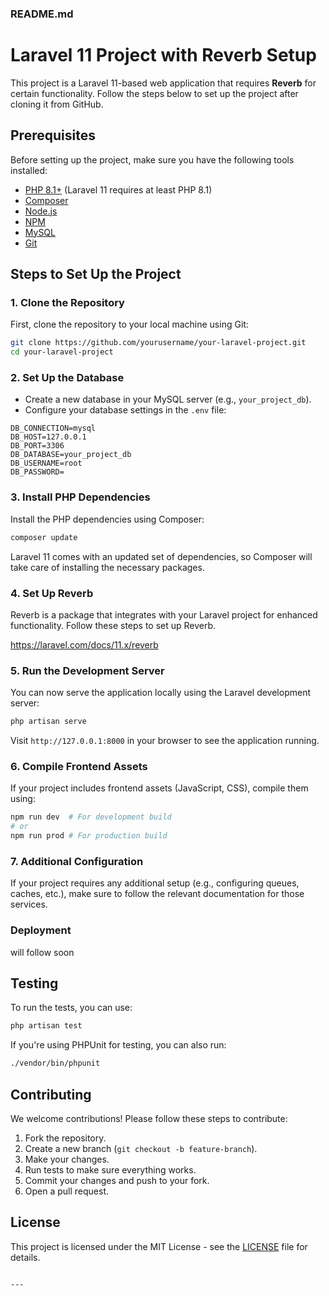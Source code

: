 
### README.md


# Laravel 11 Project with Reverb Setup

This project is a Laravel 11-based web application that requires **Reverb** for certain functionality. Follow the steps below to set up the project after cloning it from GitHub.

## Prerequisites

Before setting up the project, make sure you have the following tools installed:

- [PHP 8.1+](https://www.php.net/downloads.php) (Laravel 11 requires at least PHP 8.1)
- [Composer](https://getcomposer.org/)
- [Node.js](https://nodejs.org/)
- [NPM](https://www.npmjs.com/)
- [MySQL](https://www.mysql.com/)
- [Git](https://git-scm.com/)

## Steps to Set Up the Project

### 1. Clone the Repository

First, clone the repository to your local machine using Git:

```bash
git clone https://github.com/yourusername/your-laravel-project.git
cd your-laravel-project
```

### 2. Set Up the Database

- Create a new database in your MySQL server (e.g., `your_project_db`).
- Configure your database settings in the `.env` file:

```env
DB_CONNECTION=mysql
DB_HOST=127.0.0.1
DB_PORT=3306
DB_DATABASE=your_project_db
DB_USERNAME=root
DB_PASSWORD=
```
### 3. Install PHP Dependencies

Install the PHP dependencies using Composer:

```bash
composer update
```

Laravel 11 comes with an updated set of dependencies, so Composer will take care of installing the necessary packages.

### 4. Set Up Reverb

Reverb is a package that integrates with your Laravel project for enhanced functionality. Follow these steps to set up Reverb.

https://laravel.com/docs/11.x/reverb


### 5. Run the Development Server

You can now serve the application locally using the Laravel development server:

```bash
php artisan serve
```

Visit `http://127.0.0.1:8000` in your browser to see the application running.

### 6. Compile Frontend Assets

If your project includes frontend assets (JavaScript, CSS), compile them using:

```bash
npm run dev  # For development build
# or
npm run prod # For production build
```

### 7. Additional Configuration

If your project requires any additional setup (e.g., configuring queues, caches, etc.), make sure to follow the relevant documentation for those services.

### Deployment

will follow soon

## Testing

To run the tests, you can use:

```bash
php artisan test
```

If you're using PHPUnit for testing, you can also run:

```bash
./vendor/bin/phpunit
```

## Contributing

We welcome contributions! Please follow these steps to contribute:

1. Fork the repository.
2. Create a new branch (`git checkout -b feature-branch`).
3. Make your changes.
4. Run tests to make sure everything works.
5. Commit your changes and push to your fork.
6. Open a pull request.

## License

This project is licensed under the MIT License - see the [LICENSE](LICENSE) file for details.
```

---
